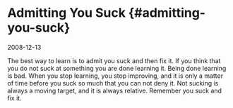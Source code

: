 # Admitting You Suck {#admitting-you-suck}

2008-12-13

The best way to learn is to admit you suck and then fix it. If you
think that you do not suck at something you are done learning
it. Being done learning is bad. When you stop learning, you stop
improving, and it is only a matter of time before you suck so much
that you can not deny it. Not sucking is always a moving target, and
it is always relative. Remember you suck and fix it.
